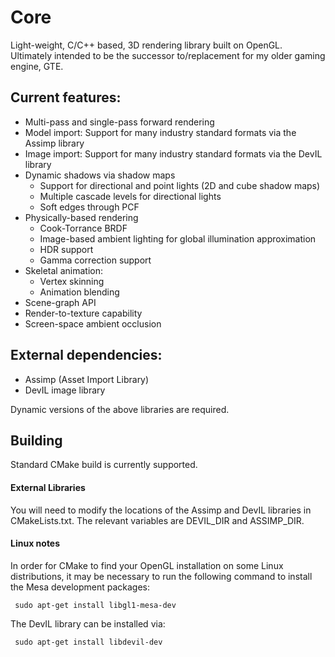# Core
Light-weight, C/C++ based, 3D rendering library built on OpenGL. Ultimately intended to be the successor to/replacement for my older gaming engine, GTE.

## Current features:

* Multi-pass and single-pass forward rendering
* Model import: Support for many industry standard formats via the Assimp library
* Image import: Support for many industry standard formats via the DevIL library
* Dynamic shadows via shadow maps
  - Support for directional and point lights (2D and cube shadow maps)
  - Multiple cascade levels for directional lights
  - Soft edges through PCF
* Physically-based rendering
  - Cook-Torrance BRDF
  - Image-based ambient lighting for global illumination approximation
  - HDR support
  - Gamma correction support
* Skeletal animation:
  - Vertex skinning
  - Animation blending
* Scene-graph API
* Render-to-texture capability
* Screen-space ambient occlusion

## External dependencies:

- Assimp (Asset Import Library)
- DevIL image library

Dynamic versions of the above libraries are required.

## Building
Standard CMake build is currently supported. 

#### External Libraries
You will need to modify the locations of the Assimp and DevIL libraries in CMakeLists.txt. The relevant variables are DEVIL_DIR and ASSIMP_DIR.

#### Linux notes
In order for CMake to find your OpenGL installation on some Linux distributions, it may be necessary to run the following command to install the Mesa development packages:

     sudo apt-get install libgl1-mesa-dev

The DevIL library can be installed via:

     sudo apt-get install libdevil-dev

